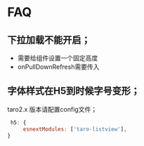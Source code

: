 # FAQ

## 下拉加载不能开启；
- 需要给组件设置一个固定高度
- onPullDownRefresh需要传入

## 字体样式在H5到时候字号变形；
taro2.x 版本请配置config文件；
```jsx
 h5: {
     esnextModules: ['taro-listview'],
}
```
